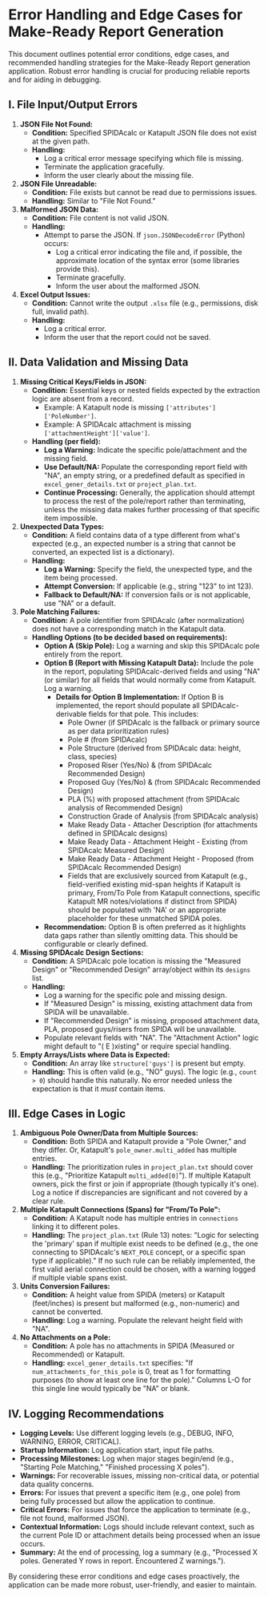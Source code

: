 # Error Handling and Edge Cases for Make-Ready Report Generation

This document outlines potential error conditions, edge cases, and recommended handling strategies for the Make-Ready Report generation application. Robust error handling is crucial for producing reliable reports and for aiding in debugging.

## I. File Input/Output Errors

1.  **JSON File Not Found:**
    *   **Condition:** Specified SPIDAcalc or Katapult JSON file does not exist at the given path.
    *   **Handling:**
        *   Log a critical error message specifying which file is missing.
        *   Terminate the application gracefully.
        *   Inform the user clearly about the missing file.
2.  **JSON File Unreadable:**
    *   **Condition:** File exists but cannot be read due to permissions issues.
    *   **Handling:** Similar to "File Not Found."
3.  **Malformed JSON Data:**
    *   **Condition:** File content is not valid JSON.
    *   **Handling:**
        *   Attempt to parse the JSON. If `json.JSONDecodeError` (Python) occurs:
            *   Log a critical error indicating the file and, if possible, the approximate location of the syntax error (some libraries provide this).
            *   Terminate gracefully.
            *   Inform the user about the malformed JSON.
4.  **Excel Output Issues:**
    *   **Condition:** Cannot write the output `.xlsx` file (e.g., permissions, disk full, invalid path).
    *   **Handling:**
        *   Log a critical error.
        *   Inform the user that the report could not be saved.

## II. Data Validation and Missing Data

1.  **Missing Critical Keys/Fields in JSON:**
    *   **Condition:** Essential keys or nested fields expected by the extraction logic are absent from a record.
        *   Example: A Katapult node is missing `['attributes']['PoleNumber']`.
        *   Example: A SPIDAcalc attachment is missing `['attachmentHeight']['value']`.
    *   **Handling (per field):**
        *   **Log a Warning:** Indicate the specific pole/attachment and the missing field.
        *   **Use Default/NA:** Populate the corresponding report field with "NA", an empty string, or a predefined default as specified in `excel_gener_details.txt` or `project_plan.txt`.
        *   **Continue Processing:** Generally, the application should attempt to process the rest of the pole/report rather than terminating, unless the missing data makes further processing of that specific item impossible.
2.  **Unexpected Data Types:**
    *   **Condition:** A field contains data of a type different from what's expected (e.g., an expected number is a string that cannot be converted, an expected list is a dictionary).
    *   **Handling:**
        *   **Log a Warning:** Specify the field, the unexpected type, and the item being processed.
        *   **Attempt Conversion:** If applicable (e.g., string "123" to int 123).
        *   **Fallback to Default/NA:** If conversion fails or is not applicable, use "NA" or a default.
3.  **Pole Matching Failures:**
    *   **Condition:** A pole identifier from SPIDAcalc (after normalization) does not have a corresponding match in the Katapult data.
    *   **Handling Options (to be decided based on requirements):**
        *   **Option A (Skip Pole):** Log a warning and skip this SPIDAcalc pole entirely from the report.
        *   **Option B (Report with Missing Katapult Data):** Include the pole in the report, populating SPIDAcalc-derived fields and using "NA" (or similar) for all fields that would normally come from Katapult. Log a warning.
            *   **Details for Option B Implementation:** If Option B is implemented, the report should populate all SPIDAcalc-derivable fields for that pole. This includes:
                *   Pole Owner (if SPIDAcalc is the fallback or primary source as per data prioritization rules)
                *   Pole # (from SPIDAcalc)
                *   Pole Structure (derived from SPIDAcalc data: height, class, species)
                *   Proposed Riser (Yes/No) & (from SPIDAcalc Recommended Design)
                *   Proposed Guy (Yes/No) & (from SPIDAcalc Recommended Design)
                *   PLA (%) with proposed attachment (from SPIDAcalc analysis of Recommended Design)
                *   Construction Grade of Analysis (from SPIDAcalc analysis)
                *   Make Ready Data - Attacher Description (for attachments defined in SPIDAcalc designs)
                *   Make Ready Data - Attachment Height - Existing (from SPIDAcalc Measured Design)
                *   Make Ready Data - Attachment Height - Proposed (from SPIDAcalc Recommended Design)
                *   Fields that are exclusively sourced from Katapult (e.g., field-verified existing mid-span heights if Katapult is primary, From/To Pole from Katapult connections, specific Katapult MR notes/violations if distinct from SPIDA) should be populated with 'NA' or an appropriate placeholder for these unmatched SPIDA poles.
        *   **Recommendation:** Option B is often preferred as it highlights data gaps rather than silently omitting data. This should be configurable or clearly defined.
4.  **Missing SPIDAcalc Design Sections:**
    *   **Condition:** A SPIDAcalc pole location is missing the "Measured Design" or "Recommended Design" array/object within its `designs` list.
    *   **Handling:**
        *   Log a warning for the specific pole and missing design.
        *   If "Measured Design" is missing, existing attachment data from SPIDA will be unavailable.
        *   If "Recommended Design" is missing, proposed attachment data, PLA, proposed guys/risers from SPIDA will be unavailable.
        *   Populate relevant fields with "NA". The "Attachment Action" logic might default to "( E )xisting" or require special handling.
5.  **Empty Arrays/Lists where Data is Expected:**
    *   **Condition:** An array like `structure['guys']` is present but empty.
    *   **Handling:** This is often valid (e.g., "NO" guys). The logic (e.g., `count > 0`) should handle this naturally. No error needed unless the expectation is that it *must* contain items.

## III. Edge Cases in Logic

1.  **Ambiguous Pole Owner/Data from Multiple Sources:**
    *   **Condition:** Both SPIDA and Katapult provide a "Pole Owner," and they differ. Or, Katapult's `pole_owner.multi_added` has multiple entries.
    *   **Handling:** The prioritization rules in `project_plan.txt` should cover this (e.g., "Prioritize Katapult `multi_added[0]`"). If multiple Katapult owners, pick the first or join if appropriate (though typically it's one). Log a notice if discrepancies are significant and not covered by a clear rule.
2.  **Multiple Katapult Connections (Spans) for "From/To Pole":**
    *   **Condition:** A Katapult node has multiple entries in `connections` linking it to different poles.
    *   **Handling:** The `project_plan.txt` (Rule 13) notes: "Logic for selecting the 'primary' span if multiple exist needs to be defined (e.g., the one connecting to SPIDAcalc's `NEXT_POLE` concept, or a specific span type if applicable)." If no such rule can be reliably implemented, the first valid aerial connection could be chosen, with a warning logged if multiple viable spans exist.
3.  **Units Conversion Failures:**
    *   **Condition:** A height value from SPIDA (meters) or Katapult (feet/inches) is present but malformed (e.g., non-numeric) and cannot be converted.
    *   **Handling:** Log a warning. Populate the relevant height field with "NA".
4.  **No Attachments on a Pole:**
    *   **Condition:** A pole has no attachments in SPIDA (Measured or Recommended) or Katapult.
    *   **Handling:** `excel_gener_details.txt` specifies: "If `num_attachments_for_this_pole` is 0, treat as 1 for formatting purposes (to show at least one line for the pole)." Columns L-O for this single line would typically be "NA" or blank.

## IV. Logging Recommendations

*   **Logging Levels:** Use different logging levels (e.g., DEBUG, INFO, WARNING, ERROR, CRITICAL).
*   **Startup Information:** Log application start, input file paths.
*   **Processing Milestones:** Log when major stages begin/end (e.g., "Starting Pole Matching," "Finished processing X poles").
*   **Warnings:** For recoverable issues, missing non-critical data, or potential data quality concerns.
*   **Errors:** For issues that prevent a specific item (e.g., one pole) from being fully processed but allow the application to continue.
*   **Critical Errors:** For issues that force the application to terminate (e.g., file not found, malformed JSON).
*   **Contextual Information:** Logs should include relevant context, such as the current Pole ID or attachment details being processed when an issue occurs.
*   **Summary:** At the end of processing, log a summary (e.g., "Processed X poles. Generated Y rows in report. Encountered Z warnings.").

By considering these error conditions and edge cases proactively, the application can be made more robust, user-friendly, and easier to maintain.
